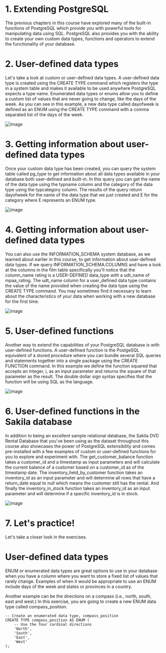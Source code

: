 # 1. Extending PostgreSQL

The previous chapters in this course have explored many of the built-in functions of PostgreSQL which provide you with powerful tools for manipulating data using SQL. PostgreSQL also provides you with the ability to create your own custom data types, functions and operators to extend the functionality of your database.

# 2. User-defined data types

Let's take a look at custom or user-defined data types. A user-defined data type is created using the CREATE TYPE command which registers the type in a system table and makes it available to be used anywhere PostgreSQL expects a type name. Enumerated data types or enums allow you to define a custom list of values that are never going to change, like the days of the week. As you can see in this example, a new data type called dayofweek is defined as an ENUM using the CREATE TYPE command with a comma separated list of the days of the week.

![image](https://github.com/artempohribnyi/datacamp/assets/113499718/5809d10a-3b80-43e5-adea-a0d0ae4128cb)


# 3. Getting information about user-defined data types

Once your custom data type has been created, you can query the system table called pg_type to get information about all data types available in your database both user-defined and built-in. In this query you can get the name of the data type using the typname column and the category of the data type using the typcategory column. The results of the query return dayofweek for the name of the data type that we just created and E for the category where E represents an ENUM type.

![image](https://github.com/artempohribnyi/datacamp/assets/113499718/fd66ab1a-efe0-4fff-b9d1-413858da175b)


# 4. Getting information about user-defined data types

You can also use the INFORMATION_SCHEMA system database, as we learned about earlier in this course, to get information about user-defined data types. If we query INFORMATION_SCHEMA.COLUMNS and have a look at the columns in the film table specifically you'll notice that the column_name rating is a USER-DEFINED data_type with a udt_name of mpaa_rating. The udt_name column for a user_defined data type contains the value of the name provided when creating the data type using the CREATE TYPE command. You may sometimes find it necessary to learn about the characteristics of your data when working with a new database for the first time.

![image](https://github.com/artempohribnyi/datacamp/assets/113499718/953595c1-0b0f-460e-a74e-0b1f5efb2d97)


# 5. User-defined functions

Another way to extend the capabilities of your PostgreSQL database is with user-defined functions. A user-defined function is the PostgeSQL equivalent of a stored procedure where you can bundle several SQL queries and statements together into a single package using the CREATE FUNCTION command. In this example we define the function squared that accepts an integer, i, as an input parameter and returns the square of that parameter as the result. The double dollar sign syntax specifies that the function will be using SQL as the language.

![image](https://github.com/artempohribnyi/datacamp/assets/113499718/f95f9424-f1d8-43ae-9fdd-a1004e026a85)


# 6. User-defined functions in the Sakila database

In addition to being an excellent sample relational database, the Sakila DVD Rental Database that you've been using as the dataset throughout this course also showcases the power of PostgreSQL extensibility and comes pre-installed with a few examples of custom or user-defined functions for you to explore and experiment with. The get_customer_balance function takes a customer_id and a timestamp as input parameters and will calculate the current balance of a customer based on a customer_id as of the timestamp date. The inventory_held_by_customer function takes an inventory_id as an input parameter and will determine all rows that have a return_date equal to null which means the customer still has the rental. And finally the inventory_in_stock function takes an inventory_id as an input parameter and will determine if a specific inventory_id is in stock.

![image](https://github.com/artempohribnyi/datacamp/assets/113499718/ed53e8ca-1754-4f1f-a16c-18ed3b6dcba0)


# 7. Let's practice!

Let's take a closer look in the exercises.

# User-defined data types

ENUM or enumerated data types are great options to use in your database when you have a column where you want to store a fixed list of values that rarely change. Examples of when it would be appropriate to use an ENUM include days of the week and states or provinces in a country.

Another example can be the directions on a compass (i.e., north, south, east and west.) In this exercise, you are going to create a new ENUM data type called compass_position.

```
-- Create an enumerated data type, compass_position
CREATE TYPE compass_position AS ENUM (
  	-- Use the four cardinal directions
  	'North', 
  	'South',
  	'East', 
  	'West'
);
```
```

```
